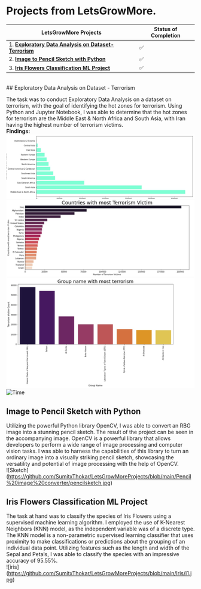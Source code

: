 # **Projects from LetsGrowMore.**

| LetsGrowMore Projects | Status of Completion |
| ----- | -----|
| 1. [**Exploratory Data Analysis on Dataset-Terrorism**](https://github.com/SumitxThokar/LetsGrowMoreProjects/tree/main/Global%20terrorism) | :white_check_mark: |
| 2. [**Image to Pencil Sketch with Python**](https://github.com/SumitxThokar/LetsGrowMoreProjects/blob/main/Pencil%20image%20converter/Pencil_Sketch_Converter.ipynb)  |:white_check_mark: |
| 3. [**Iris Flowers Classification ML Project**](https://github.com/SumitxThokar/LetsGrowMoreProjects/blob/main/Iris/IrisFlowerClassificationwithKNN.ipynb) | :white_check_mark: |
<br>
## Exploratory Data Analysis on Dataset - Terrorism

The task was to conduct Exploratory Data Analysis on a dataset on terrorism, with the goal of identifying the hot zones for terrorism. Using Python and Jupyter Notebook, I was able to determine that the hot zones for terrorism are the Middle East & North Africa and South Asia, with Iran having the highest number of terrorism victims.<br>
**Findings:**<br>
![Region](https://github.com/SumitxThokar/LetsGrowMoreProjects/blob/main/Global%20terrorism/g1.jpg)
![Country](https://github.com/SumitxThokar/LetsGrowMoreProjects/blob/main/Global%20terrorism/g2.jpg)
![Group](https://github.com/SumitxThokar/LetsGrowMoreProjects/blob/main/Global%20terrorism/g3.jpg)
![Time](https://github.com/SumitxThokar/LetsGrowMoreProjects/blob/main/Global%20terrorism/g4.jpg)
<br>
## Image to Pencil Sketch with Python
Utilizing the powerful Python library OpenCV, I was able to convert an RBG image into a stunning pencil sketch. The result of the project can be seen in the accompanying image. OpenCV is a powerful library that allows developers to perform a wide range of image processing and computer vision tasks. I was able to harness the capabilities of this library to turn an ordinary image into a visually striking pencil sketch, showcasing the versatility and potential of image processing with the help of OpenCV.<br>
![Sketch] (https://github.com/SumitxThokar/LetsGrowMoreProjects/blob/main/Pencil%20image%20converter/pencilsketch.jpg)
<br>
## Iris Flowers Classification ML Project
The task at hand was to classify the species of Iris Flowers using a supervised machine learning algorithm. I employed the use of K-Nearest Neighbors (KNN) model, as the independent variable was of a discrete type. The KNN model is a non-parametric supervised learning classifier that uses proximity to make classifications or predictions about the grouping of an individual data point. Utilizing features such as the length and width of the Sepal and Petals, I was able to classify the species with an impressive accuracy of 95.55%.<br>
![iris] (https://github.com/SumitxThokar/LetsGrowMoreProjects/blob/main/Iris/i1.jpg)

